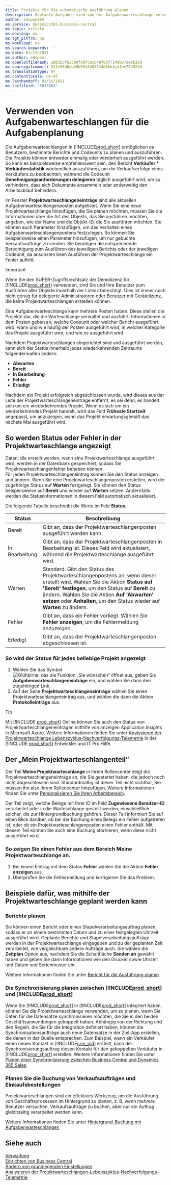 ```yaml
---
title: Projekte für die automatische Ausführung planen
description: Geplante Aufgaben sind von der Aufgabenwarteschlange verwaltet. Diese Projektausführungsberichte und Codeunits. Die Projekte können entweder einmalig oder wiederholt ausgeführt werden.
author: edupont04
ms.service: dynamics365-business-central
ms.topic: article
ms.devlang: na
ms.tgt_pltfrm: na
ms.workload: na
ms.search.keywords: ''
ms.date: 01/12/2021
ms.author: edupont
ms.openlocfilehash: 29b5b3f633b0fd9fcac648f0bf7149b87ae0b20d
ms.sourcegitcommit: 311e86d6abb9b59a5483324d8bb4cd1be7949248
ms.translationtype: HT
ms.contentlocale: de-AT
ms.lasthandoff: 01/15/2021
ms.locfileid: "5013963"
---
```

# <a name="use-job-queues-to-schedule-tasks"></a>Verwenden von Aufgabenwarteschlangen für die Aufgabenplanung

Die Aufgabenwarteschlangen in [!INCLUDE[prod_short](includes/prod_short.md)] ermöglichen es Benutzern, bestimmte Berichte und Codeunits zu planen und auszuführen. Die Projekte können entweder einmalig oder wiederholt ausgeführt werden. So kann es beispielsweise empfehlenswert sein, den Bericht **Verkäufer * Verkäuferstatistik** wöchentlich auszuführen, um die Verkaufserfolge eines Verkäufers zu beobachten, während die Codeunit **Genehmigungsanforderungen delegieren** täglich ausgeführt wird, um zu verhindern, dass sich Dokumente ansammeln oder anderweitig den Arbeitsablauf behindern.

Im Fenster **Projektwarteschlangeneinträge** sind alle aktuellen Aufgabenwarteschlangenposten aufgelistet. Wenn Sie eine neue Projektwarteschlange hinzufügen, die Sie planen möchten, müssen Sie die Informationen über die Art des Objekts, das Sie ausführen möchten, angeben, wie der Name und die Objekt-ID, die Sie ausführen möchten. Sie können auch Parameter hinzufügen, um das Verhalten eines Aufgabenwarteschlangenpostens festzulegen. So können Sie beispielsweise einen Parameter hinzufügen, um nur gebuchte Verkaufsaufträge zu senden. Sie benötigen die entsprechende Berechtigung zum Ausführen des jeweiligen Berichts oder der jeweiligen Codeunit, da ansonsten beim Ausführen der Projektwarteschlange ein Fehler auftritt.  
> [!IMPORTANT]  
> Wenn Sie den SUPER-Zugriffsrechtsatz der Demolizenz für [!INCLUDE[prod_short](includes/prod_short.md)] verwenden, sind Sie und Ihre Benutzer zum Ausführen aller Objekte innerhalb der Lizenz berechtigt. Dies ist immer noch nicht genug für delegierte Administratoren oder Benutzer mit Gerätelizenz, die keine Projektwarteschlangen erstellen können.

Eine Aufgabenwarteschlange kann mehrere Posten haben. Diese stellen die Projekte dar, die die Warteschlange verwaltet und ausführt. Informationen in dem Posten geben an, welche Codeunit oder welcher Bericht ausgeführt wird, wann und wie häufig der Posten ausgeführt wird, in welcher Kategorie das Projekt ausgeführt wird, und wie es ausgeführt wird.  

Nachdem Projektwarteschlangen eingerichtet sind und ausgeführt werden, kann sich der Status innerhalb jedes wiederkehrenden Zeitraums folgendermaßen ändern:

* **Abwarten**  
* **Bereit**  
* **In Bearbeitung**  
* **Fehler**  
* **Erledigt**  

Nachdem ein Projekt erfolgreich abgeschlossen wurde, wird dieses aus der Liste der Projektwarteschlangeneinträge entfernt, es sei denn, es handelt sich um ein wiederkehrendes Projekt. Wenn es sich um ein wiederkehrendes Projekt handelt, wird das Feld **Früheste Startzeit** angepasst, um anzuzeigen, wann das Projekt erwartungsgemäß das nächste Mal ausgeführt wird.  

## <a name="to-view-status-or-errors-in-the-job-queue"></a>So werden Status oder Fehler in der Projektwarteschlange angezeigt

Daten, die erstellt werden, wenn eine Projektwarteschlange ausgeführt wird, werden in der Datenbank gespeichert, sodass Sie Projektwarteschlangenfehler beheben können.  
Für jeden Projektwarteschlangeneintrag können Sie den Status anzeigen und ändern. Wenn Sie eine Projektwarteschlangenposten erstellen, wird der zugehörige Status auf **Warten** festgelegt. Sie können den Status beispielsweise auf **Bereit** und wieder auf **Warten** setzen. Andernfalls werden die Statusinformationen in diesem Feld automatisch aktualisiert.

Die folgende Tabelle beschreibt die Werte im Feld **Status**.

| Status | Beschreibung |
|--|--|
| Bereit | Gibt an, dass der Projektwarteschlangenposten ausgeführt werden kann. |
| In Bearbeitung | Gibt an, dass der Projektwarteschlangenposten in Bearbeitung ist. Dieses Feld wird aktualisiert, während die Projektwarteschlange ausgeführt wird. |
| Warten | Standard. Gibt den Status des Projektwarteschlangenpostens an, wenn dieser erstellt wird. Wählen Sie die Aktion **Status auf 'Bereit' festlegen**, um den Status auf **Bereit** zu ändern. Wählen Sie die Aktion **Auf 'Abwarten' setzen** oder **Anhalten**, um den Status wieder auf **Warten** zu ändern. |
| Fehler | Gibt an, dass ein Fehler vorliegt. Wählen Sie **Fehler anzeigen**, um die Fehlermeldung anzuzeigen. |
| Erledigt | Gibt an, dass der Projektwarteschlangenposten abgeschlossen ist. |

### <a name="to-view-status-for-any-job"></a>So wird der Status für jedes beliebige Projekt angezeigt
1. Wählen Sie das Symbol ![Glühbirne, das die Funktion „Sie wünschen“ öffnet](media/ui-search/search_small.png "Tell me-Funktion") aus, geben Sie **Aufgabenwarteschlangeneinträge** ein, und wählen Sie dann den zugehörigen Link.
2. Auf der Seite **Projektwarteschlangeneinträge** wählen Sie einen Projektwarteschlangeneintrag aus, und wählen die dann die Aktion **Protokolleinträge** aus.  

> [!TIP]
> Mit [!INCLUDE [prod_short](includes/prod_short.md)] Online können Sie auch den Status von Projektwarteschlangeneinträgen mithilfe von anzeigen Application Insights in Microsoft Azure. Weitere Informationen finden Sie unter [Analysieren der Projektwarteschlange Lebenszyklus-Nachverfolgungs-Telemetrie](/dynamics365smb-devitpro\dev-itpro\administration\telemetry-job-queue-lifecycle-trace) in der [!INCLUDE [prod_short](includes/prod_short.md)] Entwickler und IT Pro Hilfe.

## <a name="the-my-job-queue-part"></a>Der „Mein Projektwarteschlangenteil”
Der Teil **Meine Projektwarteschlange** in Ihrem Rollencenter zeigt die Projektwarteschlangeneinträge an, die Sie gestartet haben, die jedoch noch nicht abgeschlossen sind. Standardmäßig ist dieser Teil nicht sichtbar, Sie müssen ihn also Ihrem Rollencenter hinzufügen. Weitere Informationen finden Sie unter [Personalisieren Sie Ihren Arbeitsbereich](ui-personalization-user.md).  

Der Teil zeigt, welche Belege mit Ihrer ID im Feld **Zugewiesene Benutzer-ID** verarbeitet oder in die Warteschlange gestellt werden, einschließlich solcher, die zur Hintergrundbuchung gehören. Dieser Teil informiert Sie auf einen Blick darüber, ob bei der Buchung eines Belegs ein Fehler aufgetreten ist, oder ob ein Projektwarteschlangenposten einen Fehler enthält. Mit diesem Teil können Sie auch eine Buchung stornieren, wenn diese nicht ausgeführt wird.

### <a name="to-view-an-error-from-the-my-job-queue-part"></a>So zeigen Sie einen Fehler aus dem Bereich Meine Projektwarteschlange an.
1. Bei einem Eintrag mit dem Status **Fehler** wählen Sie die Aktion **Fehler anzeigen** aus.
2. Überprüfen Sie die Fehlermeldung und korrigieren Sie das Problem.


## <a name="examples-of-what-can-be-scheduled-using-job-queue"></a>Beispiele dafür, was mithilfe der Projektwarteschlange geplant werden kann

### <a name="schedule-reports"></a>Berichte planen

Sie können einen Bericht oder einen Stapelverarbeitungsauftrag planen, sodass er an einem bestimmten Datum und zu einer festgelegten Uhrzeit ausgeführt wird. Geplante Berichte und Stapelverarbeitungsaufträge werden in der Projektwarteschlange eingegeben und zu der geplanten Zeit verarbeitet, wie vergleichbare andere Aufträge auch. Sie wählen die **Zeitplan** Option aus, nachdem Sie die Schaltfläche **Senden an** gewählt haben und geben Sie dann Informationen wie den Drucker sowie Uhrzeit und Datum und Serienmuster ein.  

Weitere Informationen finden Sie unter [Bericht für die Ausführung planen](ui-work-report.md#ScheduleReport)

### <a name="schedule-synchronization-between-prod_short-and-prod_short"></a>Die Synchronisierung planen zwischen [!INCLUDE[prod_short](includes/prod_short.md)] und [!INCLUDE[prod_short](includes/cds_long_md.md)]

Wenn Sie [!INCLUDE[prod_short](includes/prod_short.md)] in [!INCLUDE[prod_short](includes/cds_long_md.md)] integriert haben, können Sie die Projektwarteschlange verwenden, um zu planen, wann Sie Daten für die Datensätze synchronisieren möchten, die Sie in den beiden Geschäftsanwendungen gekoppelt haben. Abhängig von der Richtung und den Regeln, die Sie für die Integration definiert haben, können die Synchronisationsaufträge auch neue Datensätze in der Ziel-App erstellen, die denen in der Quelle entsprechen. Zum Beispiel, wenn ein Verkäufer einen neuen Kontakt in [!INCLUDE[crm_md](includes/crm_md.md)] erstellt, kann der Synchronisierungsauftrag diesen Kontakt für den gekoppelten Verkäufer in [!INCLUDE[prod_short](includes/prod_short.md)] erstellen. Weitere Informationen finden Sie unter [Planen einer Synchronisierung zwischen Business Central und Dynamics 365 Sales](admin-scheduled-synchronization-using-the-synchronization-job-queue-entries.md).

### <a name="schedule-the-posting-of-sales-and-purchase-orders"></a>Planen Sie die Buchung von Verkaufsaufträgen und Einkaufsbestellungen

Projektwarteschlangen sind ein effektives Werkzeug, um die Ausführung von Geschäftsprozessen im Hintergrund zu planen, z. B. wenn mehrere Benutzer versuchen, Verkaufsaufträge zu buchen, aber nur ein Auftrag gleichzeitig verarbeitet werden kann.  

Weitere Informationen finden Sie unter [Hintergrund-Buchung mit Aufgabenwarteschlangen](ui-batch-posting.md#to-set-up-background-posting-with-job-queues)

## <a name="see-also"></a>Siehe auch

[Verwaltung](admin-setup-and-administration.md)  
[Einrichten von Business Central](setup.md)  
[Ändern von grundlegenden Einstellungen](ui-change-basic-settings.md)  
[Analysieren der Projektwarteschlangen-Lebenszyklus-Nachverfolgungs-Telemetrie](/dynamics365smb-devitpro\dev-itpro\administration\telemetry-job-queue-lifecycle-trace)  

